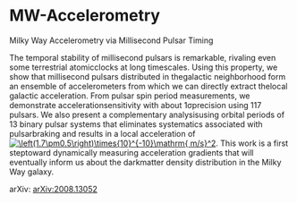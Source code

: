 # MW-Accelerometry
Milky Way Accelerometry via Millisecond Pulsar Timing

The temporal stability of millisecond pulsars is remarkable, rivaling even some terrestrial atomicclocks at long timescales. Using this property, we show that millisecond pulsars distributed in thegalactic neighborhood form an ensemble of accelerometers from which we can directly extract thelocal galactic acceleration.  From pulsar spin period measurements, we demonstrate accelerationsensitivity with about 1σprecision using 117 pulsars. We also present a complementary analysisusing orbital periods of 13 binary pulsar systems that eliminates systematics associated with pulsarbraking and results in a local acceleration of <a href="https://www.codecogs.com/eqnedit.php?latex=\left(1.7\pm0.5\right)\times{10}^{-10}\mathrm{&space;m/s}^2" target="_blank"><img src="https://latex.codecogs.com/gif.latex?\left(1.7\pm0.5\right)\times{10}^{-10}\mathrm{&space;m/s}^2" title="\left(1.7\pm0.5\right)\times{10}^{-10}\mathrm{ m/s}^2" /></a>. This work is a first steptoward dynamically measuring acceleration gradients that will eventually inform us about the darkmatter density distribution in the Milky Way galaxy.

arXiv: [arXiv:2008.13052](https://arxiv.org/abs/2008.13052)
